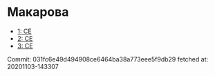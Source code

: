 # Макарова
- [1: CE](1.md)
- [2: CE](2.md)
- [3: CE](3.md)

Commit: 031fc6e49d494908ce6464ba38a773eee5f9db29
 fetched at: 20201103-143307
